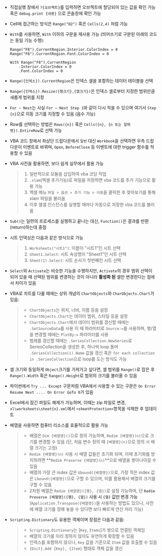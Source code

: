 - 직접실행 창에서 `?{오브젝트}`를 입력하면 오브젝트에 할당되어 있는 값을 확인 가능
  혹은 `debug.print {내용}` 으로 콘솔창에 확인 가능

- Cell에 접근하는 방식은 `Range("D2")` 혹은 `Cells(2,4)` 처럼 가능

- `With`를 사용하면, `With` 이하의 구문을 재사용 가능 (띄어쓰기로 구분된 아래의 코드는 동일 기능 수행):

  ```
  Range("F8").CurrentRegion.Interior.ColorIndex = 0
  Range("F8").CurrentRegion.Font.ColorIndex = 0
  
  With Range("F8").CurrentRegion
      .Interior.ColorIndex = 0
      .Font.ColorIndex = 0
  ```

- `Range({인덱스}).CurrentRegion`은 인덱스 셀을 포함하는 데이터 테이블을 선택

- `Range({인덱스}).Resize({행크기},{열크기})`은 인덱스 셀로부터 지정한 범위만큼 새롭게 범위를 지정

- `For ~ Next`는 사실 `For ~ Next Step 1`와 같이 다시 적을 수 있으며 여기서 `Step {n}`으로 이동 크기를 지정할 수 있음 (음수 가능)

- Row를 선택하는 방법은 `Rows({n})` 혹은 `Cells({n}, {n 또는 알파벳}).EntireRow`로 선택 가능

- VBA 코드 창에서 좌상단 드랍다운에서 `일반` 대신 `Workbook`을 선택하면 우측 드랍다운이 이벤트로 바뀌며, `Open`, `BeforeClose` 등 이벤트에 대한 trigger 함수를 적용할 수 있음

- VBA 사전을 활용하면, 보다 쉽게 실무에서 활용 가능
  > 1. 일반적으로 모듈을 삽입하여 vba 코딩 작업
  > 2. `.xlam`(엑셀 추가기능)로 파일을 저장하면 vba 코드를 추가 기능으로 활용 가능
  > 3. 엑셀 메뉴 `파일 > 옵션 > 추가 기능 > 이동`을 클릭한 후 찾아보기를 통해 xlam 파일을 불러옴
  > 4. 이후 엘셀 인스턴스를 실행할 때마다 자동으로 저장한 vba 코드를 불러옴

- `Sub()`는 일련의 프로세스를 실행하고 끝나는 대신, `Function()`은 결과를 반환(return)하는데 중점

- 시트 인덱싱은 다음과 같은 방식으로 가능

  > 1. `Worksheets("시트1")`: 이름이 "시트1"인 시트 선택
  > 2. `Sheet1.Select`: 시트 속성명이 "Sheet1"인 시트 선택
  > 3. `Sheet(1).Select`: 시트 순서가 첫번째인 시트 선택

- `Select`와 `Activate`는 비슷한 기능을 수행하지만, `Activate`의 경우 범위 선택이 되어 있을 때 선택된 범위를 변경하는 것이 아니라 **활성화 된** 셀만 변경한다는 점에서 차이가 있음

- VBA로 차트를 다룰 때에는 상위 개념의 `ChartObjects`와 `CharObjects.Chart`가 있음:

  > - `ChartObjects`는 위치, 너비, 이름 등을 설정
  > - `ChartObjects.Chart`는 데이터 범위, 스타일 등을 설정
  > - `ChartObjects.Chart`에서 데이터 범위를 갱신할 때에는 `.SetSourceData`를 사용
  >   이 때 파라미터로 `Source:=`를 사용하며, 행/열을 변경할 때에는 `PlotBy:=` 파라미터를 사용
  > - 범례를 갱신할 때에는 `.SeriesCollection.NewSeries`로 SeriesCollection을 생성한 후, 하나씩 loop 돌며 `.SeriesCollection(i).Name` 값을 갱신
  >   혹은 `for each collection in .SeriesCollection`으로 loop를 도는 방식도 가능

- 셀 크기와 동일하게 `Object`크기를 가져가고 싶다면, 셀 범위를 `Range()`로 잡은 후 `Range().Width` 혹은 `Range().Height`로 범위의 크기를 불러올 수 있음

- 파이썬에서 `Try ... Except` 구문처럼 VBA에서 사용할 수 있는 구문은 `On Error Resume Next .... On Error GoTo 0`가 있음

- Excel에서 잠긴 파일도 해제가 가능하며, 이때는 zip 파일로 변경, `xl\worksheets\sheet{n}.xml`에서 `<sheetProtection>`항목을 삭제한 후 업데이트

- 배열을 사용하면 컴퓨터 리소스를 효율적으로 활용 가능

  > - 배열은 `Dim {배열명}()`으로 정의 가능하며, `Redim {배열명}(n)`으로 크기를 변경할 수 있음 (단, 처음 변수 정의 때 `{배열명}(n)`으로 정의 시 배열 크기는 고정)
  > - `Redim {배열명}(n)` 사용 시 배열 값들은 초기화 되며, 이때 초기화를 방지하려면 **`Redim Preserve {배열명}(n)`**으로 배열을 쌓아나아갈 수 있음
  > - 배열의 가장 큰 index 값은 `Ubound({배열명})`으로, 가장 작은 index 값은 `Lbound({배열명})`으로 구할 수 있으며, 이를 활용해서 배열의 크기를 구할 수 있음
  > - 2차원 배열은 `Redim {배열명}({행}, {열})`로 설정 가능하며, 단 **`Redim Preserve {배열명}({행}, {열})` 사용 시 `{열}` 값만 변경 가능** (`Application.Transpose({배열명})`을 사용하는 방법도 있으나, 사전에 배열 크기를 정해 놓을 수 있다면 보다 빠르게 연산 처리 가능)
  
- `Scripting.Dictionary`도 유용한 객체이며 장점은 다음과 같음:

  > - `Scripting.Dictionary`는 [`Key`, `Items`]가 쌍으로 연결된 객체임
  > - 배열의 크기를 미리 정하지 않아도 유연하게 확장할 수 있음
  > - 인덱스를 포함하지 않으나, `Key` 값을 기준으로 `Item` 값을 호출할 수 있음
  > - `{Dict}.Add {Key}, {Item}` 형태로 객체 값을 갱신

